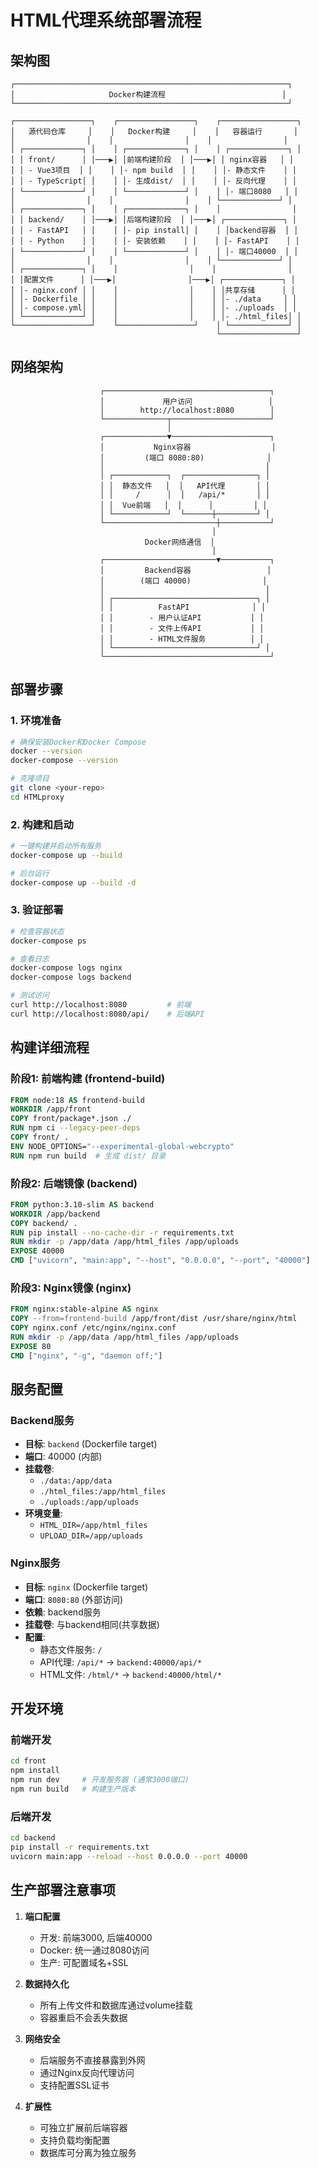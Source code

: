 # HTML代理系统部署流程

## 架构图

```
┌─────────────────────────────────────────────────────────────┐
│                     Docker构建流程                          │
└─────────────────────────────────────────────────────────────┘

┌─────────────────┐    ┌─────────────────┐    ┌─────────────────┐
│   源代码仓库     │    │   Docker构建     │    │   容器运行       │
│                │    │                │    │                │
│ ┌─────────────┐ │    │ ┌─────────────┐ │    │ ┌─────────────┐ │
│ │ front/      │ │───▶│ │前端构建阶段  │ │───▶│ │ nginx容器   │ │
│ │ - Vue3项目  │ │    │ │- npm build  │ │    │ │- 静态文件    │ │
│ │ - TypeScript│ │    │ │- 生成dist/  │ │    │ │- 反向代理    │ │
│ └─────────────┘ │    │ └─────────────┘ │    │ │- 端口8080   │ │
│                │    │                │    │ └─────────────┘ │
│ ┌─────────────┐ │    │ ┌─────────────┐ │    │                │
│ │ backend/    │ │───▶│ │后端构建阶段  │ │───▶│ ┌─────────────┐ │
│ │ - FastAPI   │ │    │ │- pip install│ │    │ │backend容器  │ │
│ │ - Python    │ │    │ │- 安装依赖    │ │    │ │- FastAPI    │ │
│ └─────────────┘ │    │ └─────────────┘ │    │ │- 端口40000  │ │
│                │    │                │    │ └─────────────┘ │
│ ┌─────────────┐ │    │                │    │                │
│ │配置文件      │ │───▶│                │───▶│ ┌─────────────┐ │
│ │- nginx.conf │ │    │                │    │ │共享存储      │ │
│ │- Dockerfile │ │    │                │    │ │- ./data     │ │
│ │- compose.yml│ │    │                │    │ │- ./uploads  │ │
│ └─────────────┘ │    │                │    │ │- ./html_files│ │
└─────────────────┘    └─────────────────┘    │ └─────────────┘ │
                                              └─────────────────┘
```

## 网络架构

```
                    ┌─────────────────────────────────────┐
                    │             用户访问                 │
                    │        http://localhost:8080        │
                    └──────────────┬──────────────────────┘
                                   │
                    ┌──────────────▼──────────────────────┐
                    │           Nginx容器                  │
                    │         (端口 8080:80)              │
                    │                                    │
                    │ ┌────────────┐  ┌────────────────┐ │
                    │ │  静态文件   │  │   API代理       │ │
                    │ │     /      │  │   /api/*       │ │
                    │ │  Vue前端   │  │      │         │ │
                    │ └────────────┘  └──────┼─────────┘ │
                    └─────────────────────────┼───────────┘
                                             │
                              Docker网络通信  │
                                             │
                    ┌─────────────────────────▼───────────┐
                    │         Backend容器                 │
                    │        (端口 40000)                │
                    │                                    │
                    │ ┌────────────────────────────────┐ │
                    │ │          FastAPI              │ │
                    │ │        - 用户认证API           │ │
                    │ │        - 文件上传API           │ │
                    │ │        - HTML文件服务          │ │
                    │ └────────────────────────────────┘ │
                    └─────────────────────────────────────┘
```

## 部署步骤

### 1. 环境准备
```bash
# 确保安装Docker和Docker Compose
docker --version
docker-compose --version

# 克隆项目
git clone <your-repo>
cd HTMLproxy
```

### 2. 构建和启动
```bash
# 一键构建并启动所有服务
docker-compose up --build

# 后台运行
docker-compose up --build -d
```

### 3. 验证部署
```bash
# 检查容器状态
docker-compose ps

# 查看日志
docker-compose logs nginx
docker-compose logs backend

# 测试访问
curl http://localhost:8080         # 前端
curl http://localhost:8080/api/    # 后端API
```

## 构建详细流程

### 阶段1: 前端构建 (frontend-build)
```dockerfile
FROM node:18 AS frontend-build
WORKDIR /app/front
COPY front/package*.json ./
RUN npm ci --legacy-peer-deps
COPY front/ .
ENV NODE_OPTIONS="--experimental-global-webcrypto"
RUN npm run build  # 生成 dist/ 目录
```

### 阶段2: 后端镜像 (backend)
```dockerfile
FROM python:3.10-slim AS backend
WORKDIR /app/backend
COPY backend/ .
RUN pip install --no-cache-dir -r requirements.txt
RUN mkdir -p /app/data /app/html_files /app/uploads
EXPOSE 40000
CMD ["uvicorn", "main:app", "--host", "0.0.0.0", "--port", "40000"]
```

### 阶段3: Nginx镜像 (nginx)
```dockerfile
FROM nginx:stable-alpine AS nginx
COPY --from=frontend-build /app/front/dist /usr/share/nginx/html
COPY nginx.conf /etc/nginx/nginx.conf
RUN mkdir -p /app/data /app/html_files /app/uploads
EXPOSE 80
CMD ["nginx", "-g", "daemon off;"]
```

## 服务配置

### Backend服务
- **目标**: `backend` (Dockerfile target)
- **端口**: 40000 (内部)
- **挂载卷**: 
  - `./data:/app/data`
  - `./html_files:/app/html_files`
  - `./uploads:/app/uploads`
- **环境变量**:
  - `HTML_DIR=/app/html_files`
  - `UPLOAD_DIR=/app/uploads`

### Nginx服务
- **目标**: `nginx` (Dockerfile target)
- **端口**: `8080:80` (外部访问)
- **依赖**: backend服务
- **挂载卷**: 与backend相同(共享数据)
- **配置**: 
  - 静态文件服务: `/`
  - API代理: `/api/*` → `backend:40000/api/*`
  - HTML文件: `/html/*` → `backend:40000/html/*`

## 开发环境

### 前端开发
```bash
cd front
npm install
npm run dev     # 开发服务器 (通常3000端口)
npm run build   # 构建生产版本
```

### 后端开发
```bash
cd backend
pip install -r requirements.txt
uvicorn main:app --reload --host 0.0.0.0 --port 40000
```

## 生产部署注意事项

1. **端口配置**
   - 开发: 前端3000, 后端40000
   - Docker: 统一通过8080访问
   - 生产: 可配置域名+SSL

2. **数据持久化**
   - 所有上传文件和数据库通过volume挂载
   - 容器重启不会丢失数据

3. **网络安全**
   - 后端服务不直接暴露到外网
   - 通过Nginx反向代理访问
   - 支持配置SSL证书

4. **扩展性**
   - 可独立扩展前后端容器
   - 支持负载均衡配置
   - 数据库可分离为独立服务